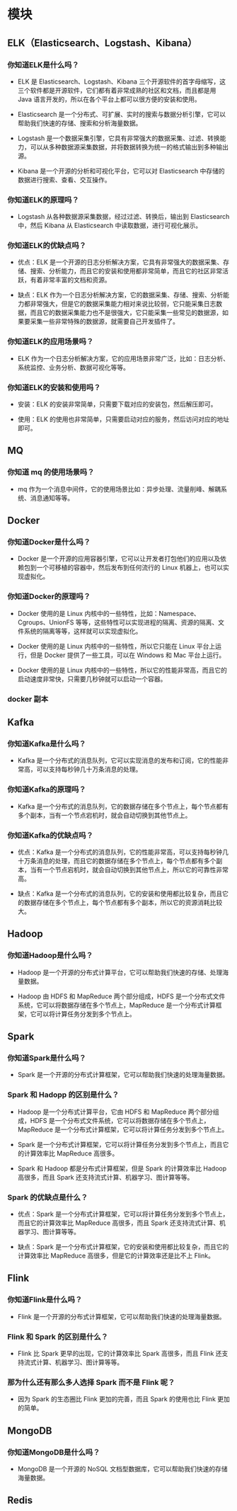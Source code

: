 # 模块

## ELK（Elasticsearch、Logstash、Kibana）

### 你知道ELK是什么吗？

+ ELK 是 Elasticsearch、Logstash、Kibana 三个开源软件的首字母缩写，这三个软件都是开源软件，它们都有着非常成熟的社区和文档，而且都是用 Java 语言开发的，所以在各个平台上都可以很方便的安装和使用。

+ Elasticsearch 是一个分布式、可扩展、实时的搜索与数据分析引擎，它可以帮助我们快速的存储、搜索和分析海量数据。

+ Logstash 是一个数据采集引擎，它具有非常强大的数据采集、过滤、转换能力，可以从多种数据源采集数据，并将数据转换为统一的格式输出到多种输出源。

+ Kibana 是一个开源的分析和可视化平台，它可以对 Elasticsearch 中存储的数据进行搜索、查看、交互操作。

### 你知道ELK的原理吗？

+ Logstash 从各种数据源采集数据，经过过滤、转换后，输出到 Elasticsearch 中，然后 Kibana 从 Elasticsearch 中读取数据，进行可视化展示。

### 你知道ELK的优缺点吗？

+ 优点：ELK 是一个开源的日志分析解决方案，它具有非常强大的数据采集、存储、搜索、分析能力，而且它的安装和使用都非常简单，而且它的社区非常活跃，有着非常丰富的文档和资源。

+ 缺点：ELK 作为一个日志分析解决方案，它的数据采集、存储、搜索、分析能力都非常强大，但是它的数据采集能力相对来说比较弱，它只能采集日志数据，而且它的数据采集能力也不是很强大，它只能采集一些常见的数据源，如果要采集一些非常特殊的数据源，就需要自己开发插件了。

### 你知道ELK的应用场景吗？

+ ELK 作为一个日志分析解决方案，它的应用场景非常广泛，比如：日志分析、系统监控、业务分析、数据可视化等等。

### 你知道ELK的安装和使用吗？

+ 安装：ELK 的安装非常简单，只需要下载对应的安装包，然后解压即可。

+ 使用：ELK 的使用也非常简单，只需要启动对应的服务，然后访问对应的地址即可。

## MQ

### 你知道 mq 的使用场景吗？

+ mq 作为一个消息中间件，它的使用场景比如：异步处理、流量削峰、解耦系统、消息通知等等。

## Docker

### 你知道Docker是什么吗？

+ Docker 是一个开源的应用容器引擎，它可以让开发者打包他们的应用以及依赖包到一个可移植的容器中，然后发布到任何流行的 Linux 机器上，也可以实现虚拟化。

### 你知道Docker的原理吗？

+ Docker 使用的是 Linux 内核中的一些特性，比如：Namespace、Cgroups、UnionFS 等等，这些特性可以实现进程的隔离、资源的隔离、文件系统的隔离等等，这样就可以实现虚拟化。

+ Docker 使用的是 Linux 内核中的一些特性，所以它只能在 Linux 平台上运行，但是 Docker 提供了一些工具，可以在 Windows 和 Mac 平台上运行。

+ Docker 使用的是 Linux 内核中的一些特性，所以它的性能非常高，而且它的启动速度非常快，只需要几秒钟就可以启动一个容器。

### docker 副本

## Kafka

### 你知道Kafka是什么吗？

+ Kafka 是一个分布式的消息队列，它可以实现消息的发布和订阅，它的性能非常高，可以支持每秒钟几十万条消息的处理。

### 你知道Kafka的原理吗？

+ Kafka 是一个分布式的消息队列，它的数据存储在多个节点上，每个节点都有多个副本，当有一个节点宕机时，就会自动切换到其他节点上。

### 你知道Kafka的优缺点吗？

+ 优点：Kafka 是一个分布式的消息队列，它的性能非常高，可以支持每秒钟几十万条消息的处理，而且它的数据存储在多个节点上，每个节点都有多个副本，当有一个节点宕机时，就会自动切换到其他节点上，所以它的可靠性非常高。

+ 缺点：Kafka 是一个分布式的消息队列，它的安装和使用都比较复杂，而且它的数据存储在多个节点上，每个节点都有多个副本，所以它的资源消耗比较大。

## Hadoop

### 你知道Hadoop是什么吗？

+ Hadoop 是一个开源的分布式计算平台，它可以帮助我们快速的存储、处理海量数据。

+ Hadoop 由 HDFS 和 MapReduce 两个部分组成，HDFS 是一个分布式文件系统，它可以将数据存储在多个节点上，MapReduce 是一个分布式计算框架，它可以将计算任务分发到多个节点上。

## Spark

### 你知道Spark是什么吗？

+ Spark 是一个开源的分布式计算框架，它可以帮助我们快速的处理海量数据。

### Spark 和 Hadopp 的区别是什么？

+ Hadoop 是一个分布式计算平台，它由 HDFS 和 MapReduce 两个部分组成，HDFS 是一个分布式文件系统，它可以将数据存储在多个节点上，MapReduce 是一个分布式计算框架，它可以将计算任务分发到多个节点上。

+ Spark 是一个分布式计算框架，它可以将计算任务分发到多个节点上，而且它的计算效率比 MapReduce 高很多。

+ Spark 和 Hadoop 都是分布式计算框架，但是 Spark 的计算效率比 Hadoop 高很多，而且 Spark 还支持流式计算、机器学习、图计算等等。

### Spark 的优缺点是什么？

+ 优点：Spark 是一个分布式计算框架，它可以将计算任务分发到多个节点上，而且它的计算效率比 MapReduce 高很多，而且 Spark 还支持流式计算、机器学习、图计算等等。

+ 缺点：Spark 是一个分布式计算框架，它的安装和使用都比较复杂，而且它的计算效率比 MapReduce 高很多，但是它的计算效率还是比不上 Flink。

## Flink

### 你知道Flink是什么吗？

+ Flink 是一个开源的分布式计算框架，它可以帮助我们快速的处理海量数据。

### Flink 和 Spark 的区别是什么？

+ Flink 比 Spark 更早的出现，它的计算效率比 Spark 高很多，而且 Flink 还支持流式计算、机器学习、图计算等等。

### 那为什么还有那么多人选择 Spark 而不是 Flink 呢？

+ 因为 Spark 的生态圈比 Flink 更加的完善，而且 Spark 的使用也比 Flink 更加的简单。

## MongoDB

### 你知道MongoDB是什么吗？

+ MongoDB 是一个开源的 NoSQL 文档型数据库，它可以帮助我们快速的存储海量数据。

## Redis
